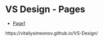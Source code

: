 # VS Design - Pages
<ul>
    <li><a href="./Pages/Page1_rev2.html" target="_blank">Page1</a></li>
</ul>
https://vitaliysimeonov.github.io/VS-Design/
